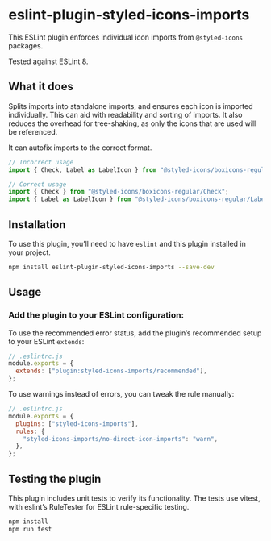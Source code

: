 # eslint-plugin-styled-icons-imports

This ESLint plugin enforces individual icon imports from `@styled-icons` packages.

Tested against ESLint 8.

## What it does

Splits imports into standalone imports, and ensures each icon is imported individually. This can aid with readability and sorting of imports. It also reduces the overhead for tree-shaking, as only the icons that are used will be referenced.

It can autofix imports to the correct format.

```javascript
// Incorrect usage
import { Check, Label as LabelIcon } from "@styled-icons/boxicons-regular";

// Correct usage
import { Check } from "@styled-icons/boxicons-regular/Check";
import { Label as LabelIcon } from "@styled-icons/boxicons-regular/Label";
```

## Installation

To use this plugin, you’ll need to have `eslint` and this plugin installed in your project.

```bash
npm install eslint-plugin-styled-icons-imports --save-dev
```

## Usage

### **Add the plugin to your ESLint configuration:**

To use the recommended error status, add the plugin’s recommended setup to your ESLint `extends`:

```javascript
// .eslintrc.js
module.exports = {
  extends: ["plugin:styled-icons-imports/recommended"],
};
```

To use warnings instead of errors, you can tweak the rule manually:

```javascript
// .eslintrc.js
module.exports = {
  plugins: ["styled-icons-imports"],
  rules: {
    "styled-icons-imports/no-direct-icon-imports": "warn",
  },
};
```

## Testing the plugin

This plugin includes unit tests to verify its functionality. The tests use vitest, with eslint’s RuleTester for ESLint rule-specific testing.

```bash
npm install
npm run test
```
